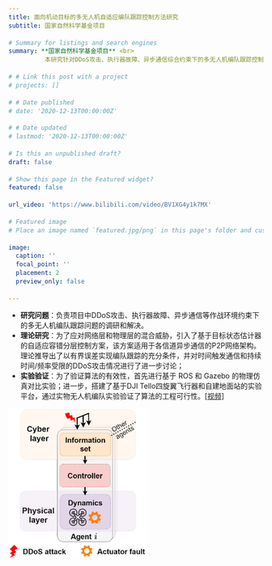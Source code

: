 ```yaml
---
title: 面向机动目标的多无人机自适应编队跟踪控制方法研究
subtitle: 国家自然科学基金项目

# Summary for listings and search engines
summary: **国家自然科学基金项目** <br> 
          本研究针对DDoS攻击、执行器故障、异步通信综合约束下的多无人机编队跟踪控制问题，设计了分层控制策略并通过物理仿真及实物实验验证了算法的有效性及可行性

# # Link this post with a project
# projects: []

# # Date published
# date: '2020-12-13T00:00:00Z'

# # Date updated
# lastmod: '2020-12-13T00:00:00Z'

# Is this an unpublished draft?
draft: false

# Show this page in the Featured widget?
featured: false

url_video: 'https://www.bilibili.com/video/BV1XG4y1k7MX'

# Featured image
# Place an image named `featured.jpg/png` in this page's folder and customize its options here.

image:
  caption: ''
  focal_point: ''
  placement: 2
  preview_only: false

---
```

* **研究问题**：负责项目中DDoS攻击、执行器故障、异步通信等作战环境约束下的多无人机编队跟踪问题的调研和解决。
* **理论研究**：为了应对网络层和物理层的混合威胁，引入了基于目标状态估计器的自适应容错分层控制方案，该方案适用于各信道异步通信的P2P网络架构。理论推导出了以有界误差实现编队跟踪的充分条件，并对时间触发通信和持续时间/频率受限的DDoS攻击情况进行了进一步讨论；
* **实验验证**：为了验证算法的有效性，首先进行基于 ROS 和 Gazebo 的物理仿真对比实验；进一步，搭建了基于DJI Tello四旋翼飞行器和自建地面站的实验平台，通过实物无人机编队实验验证了算法的工程可行性。[[视频]](https://www.bilibili.com/video/BV1XG4y1k7MX)

<img src="../post_image/DOS架构.png" width="55%" /> 